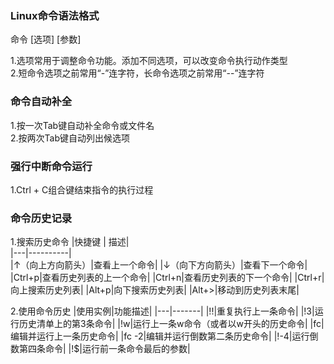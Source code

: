 ### Linux命令语法格式

命令 [选项] [参数]

1.选项常用于调整命令功能。添加不同选项，可以改变命令执行动作类型  
2.短命令选项之前常用“-”连字符，长命令选项之前常用“--”连字符

### 命令自动补全

1.按一次Tab键自动补全命令或文件名  
2.按两次Tab键自动列出候选项

### 强行中断命令运行

1.Ctrl + C组合键结束指令的执行过程

### 命令历史记录

1.搜索历史命令
|快捷键 |   描述|  
|---|----------|  
|&uarr;（向上方向箭头）|查看上一个命令|
|&#8595;（向下方向箭头）|查看下一个命令|
|Ctrl+p|查看历史列表的上一个命令|
|Ctrl+n|查看历史列表的下一个命令|
|Ctrl+r|向上搜索历史列表|
|Alt+p|向下搜索历史列表|
|Alt+>|移动到历史列表末尾|  

2.使用命令历史
|使用实例|功能描述|
|---|-------|
|!!|重复执行上一条命令|
|!3|运行历史清单上的第3条命令|
|!w|运行上一条w命令（或者以w开头的历史命令|
|fc|编辑并运行上一条历史命令|
|fc -2|编辑并运行倒数第二条历史命令|
|!-4|运行倒数第四条命令|
|!$|运行前一条命令最后的参数|  
